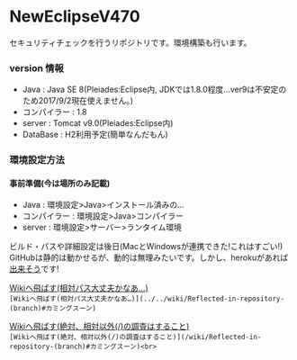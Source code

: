 # NewEclipseV470
セキュリティチェックを行うリポジトリです。環境構築も行います。

### version 情報
- Java : Java SE 8(Pleiades:Eclipse内, JDKでは1.8.0程度...ver9は不安定のため2017/9/2現在使えません。)
- コンパイラー : 1.8
- server : Tomcat v9.0(Pleiades:Eclipse内)
- DataBase : H2利用予定(簡単なんだもん)

### 環境設定方法
#### 事前準備(今は場所のみ記載)
- Java : 環境設定>Java>インストール済みの…
- コンパイラー : 環境設定>Java>コンパイラー
- server : 環境設定>サーバー>ランタイム環境

ビルド・パスや詳細設定は後日(MacとWindowsが連携できた!これはすごい!)<br>
GitHubは静的は動かせるが、動的は無理みたいです。しかし、herokuがあれば[出来そう](https://doublepractice.herokuapp.com)です!

[Wikiへ飛ばす(相対パス大丈夫かなあ…)](../../wiki/Reflected-in-repository-(branch)#カミングスーン)<br>
`[Wikiへ飛ばす(相対パス大丈夫かなあ…)](../../wiki/Reflected-in-repository-(branch)#カミングスーン)`

[Wikiへ飛ばす(絶対、相対以外(/)の調査はすること)](/wiki/Reflected-in-repository-(branch)#カミングスーン)<br>
`[Wikiへ飛ばす(絶対、相対以外(/)の調査はすること)](/wiki/Reflected-in-repository-(branch)#カミングスーン)<br>`




